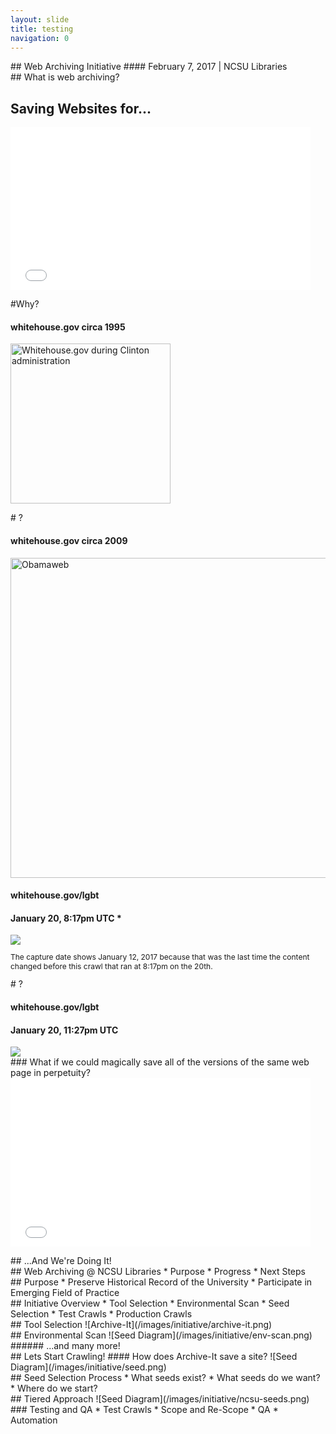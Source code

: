 ```yaml
---
layout: slide
title: testing
navigation: 0
---
```


<section data-markdown data-notes="^Note:">
## Web Archiving Initiative
#### February 7, 2017 | NCSU Libraries
</section>

<section data-markdown data-notes="^Note:">
## What is web archiving?
</section>

<section>
<h2>Saving Websites for...</h2>
<iframe src="//giphy.com/embed/l3q2OaMcG9xLbERAA" width="480" height="260" frameBorder="0" class="giphy-embed" allowFullScreen></iframe><p><a href="http://giphy.com/gifs/l3q2OaMcG9xLbERAA"></a></p>
</section>

<section data-markdown data-notes="^Note:">
#Why?
</section>

<section>
<h4>whitehouse.gov circa 1995</h4>

<a title="By WhiteHouse.gov (http://clinton1.nara.gov) [Public domain], via Wikimedia Commons" href="https://commons.wikimedia.org/wiki/File%3AWhitehouse.gov_during_Clinton_administration.gif"><img width="256" alt="Whitehouse.gov during Clinton administration" src="https://upload.wikimedia.org/wikipedia/commons/f/fc/Whitehouse.gov_during_Clinton_administration.gif"/></a>
</section>

<section data-markdown data-notes="^Note:">
# ?
</section>

<section>
<h4>whitehouse.gov circa 2009</h4>
<a title="By Executive Office of the President; screenshot by Rosserluke (http://www.whitehouse.gov/) [Public domain or CC BY 3.0 (http://creativecommons.org/licenses/by/3.0)], via Wikimedia Commons" href="https://commons.wikimedia.org/wiki/File%3AObamaweb.jpg"><img width="512" alt="Obamaweb" src="https://upload.wikimedia.org/wikipedia/commons/thumb/3/3f/Obamaweb.jpg/512px-Obamaweb.jpg"/></a>
</section>

<section>
<h4>whitehouse.gov/lgbt</h4>
<h4>January 20, 8:17pm UTC * </h4>

<img src="/images/initiative/jan-20-817pm.png">

<p style="font-size: 12px;"> The capture date shows January 12, 2017 because that was the last time the content changed before this crawl that ran at 8:17pm on the 20th.</p>

</section>

<section data-markdown data-notes="^Note:">
# ?
</section>

<section>
<h4>whitehouse.gov/lgbt</h4>
<h4>January 20, 11:27pm UTC</h4>

<img src="/images/initiative/jan-20-1127pm.png">

</section>

<section data-markdown data-notes="^Note:">
### What if we could magically save all of the versions of the same web page in perpetuity?
</section>


<section>
<iframe src="//giphy.com/embed/LwAjTGdSWNRYc" width="480" height="270" frameBorder="0" class="giphy-embed" allowFullScreen></iframe><p><a href="http://giphy.com/gifs/shorts-december-LwAjTGdSWNRYc"></a></p>
</section>

<section data-markdown data-notes="^Note:">
## ...And We're Doing It!
</section>


<section data-markdown data-notes="^Note:">
## Web Archiving @ NCSU Libraries
* Purpose
* Progress
* Next Steps
</section>


<section data-markdown data-notes="^Note:">
## Purpose
* Preserve Historical Record of the University
* Participate in Emerging Field of Practice
</section>


<section data-markdown data-notes="^Note:">
## Initiative Overview
* Tool Selection
* Environmental Scan
* Seed Selection
* Test Crawls
* Production Crawls
</section>


<section data-markdown data-notes="^Note:">
## Tool Selection
![Archive-It](/images/initiative/archive-it.png)
</section>


<section data-markdown data-notes="^Note:">
## Environmental Scan
![Seed Diagram](/images/initiative/env-scan.png)
###### ...and many more!
</section>

<section data-markdown data-notes="^Note:">
## Lets Start Crawling!
#### How does Archive-It save a site?
![Seed Diagram](/images/initiative/seed.png)
</section>

<section data-markdown data-notes="^Note:">
## Seed Selection Process
* What seeds exist?
* What seeds do we want?
* Where do we start?

</section>

<section data-markdown data-notes="^Note:">
## Tiered Approach
![Seed Diagram](/images/initiative/ncsu-seeds.png)

</section>



<section data-markdown data-notes="^Note:">
### Testing and QA
* Test Crawls
* Scope and Re-Scope
* QA
* Automation
</section>
